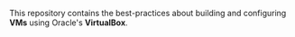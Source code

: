 This repository contains the best-practices about building and configuring **VMs** using Oracle's **VirtualBox**.
